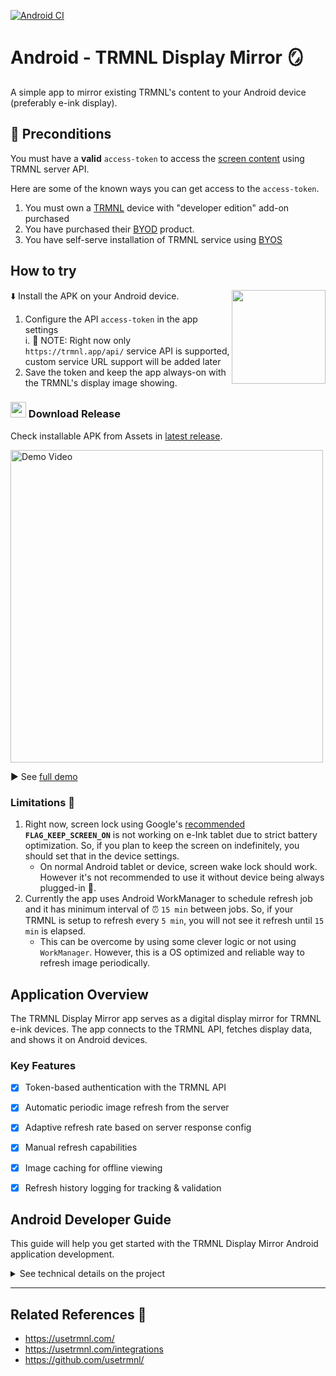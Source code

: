 [![Android CI](https://github.com/usetrmnl/trmnl-android/actions/workflows/android.yml/badge.svg)](https://github.com/usetrmnl/trmnl-android/actions/workflows/android.yml)

# Android - TRMNL Display Mirror 🪞
A simple app to mirror existing TRMNL's content to your Android device (preferably e-ink display).

## 📜 Preconditions
You must have a **valid** `access-token` to access the [screen content](https://docs.usetrmnl.com/go/private-api/fetch-screen-content) using TRMNL server API.

Here are some of the known ways you can get access to the `access-token`.

1. You must own a [TRMNL](https://usetrmnl.com/) device with "developer edition" add-on purchased
2. You have purchased their [BYOD](https://docs.usetrmnl.com/go/diy/byod) product.
3. You have self-serve installation of TRMNL service using [BYOS](https://docs.usetrmnl.com/go/diy/byos)


## How to try
⬇️ Install the APK on your Android device.
<img src="https://github.com/user-attachments/assets/6ec04cf5-b72c-429a-a435-406f0051d221" align="right" width="150">
1. Configure the API `access-token` in the app settings  
    i. 📝 NOTE: Right now only `https://trmnl.app/api/` service API is supported, custom service URL support will be added later
2. Save the token and keep the app always-on with the TRMNL's display image showing.

### <img src="https://github.com/user-attachments/assets/64b4b132-a885-4783-98e3-c201bae6ccff" width="25"> Download Release
Check installable APK from Assets in [latest release](https://github.com/usetrmnl/trmnl-android/releases).

<img alt="Demo Video" src="https://github.com/user-attachments/assets/2e98a5b4-fcd5-4aa9-bb57-43a8089919d6" width="500">  

▶️ See [full demo](https://youtu.be/SRSwBphZTvs) 

### Limitations 🚧
1. Right now, screen lock using Google's [recommended](https://developer.android.com/develop/background-work/background-tasks/awake/screen-on) **`FLAG_KEEP_SCREEN_ON`** is not working on e-Ink tablet due to strict battery optimization. So, if you plan to keep the screen on indefinitely, you should set that in the device settings.
    * On normal Android tablet or device, screen wake lock should work. However it's not recommended to use it without device being always plugged-in 🔌.
2. Currently the app uses Android WorkManager to schedule refresh job and it has minimum interval of ⏰ `15 min` between jobs. So, if your TRMNL is setup to refresh every `5 min`, you will not see it refresh until `15 min` is elapsed.
    * This can be overcome by using some clever logic or not using `WorkManager`. However, this is a OS optimized and reliable way to refresh image periodically.


## Application Overview

The TRMNL Display Mirror app serves as a digital display mirror for TRMNL e-ink devices. The app connects to the TRMNL API, fetches display data, and shows it on Android devices.

### Key Features

- [x] Token-based authentication with the TRMNL API
- [x] Automatic periodic image refresh from the server
- [x] Adaptive refresh rate based on server response config
- [x] Manual refresh capabilities
- [x] Image caching for offline viewing
- [x] Refresh history logging for tracking & validation


## Android Developer Guide

This guide will help you get started with the TRMNL Display Mirror Android application development.

<details>

<summary>See technical details on the project</summary>

## Prerequisites

- Android Studio Meerkat or latest Android Studio (https://developer.android.com/studio)
- JDK 17+
- Git

### Getting Started

#### Clone the Repository

```bash
git clone https://github.com/usetrmnl/trmnl-android.git
cd trmnl-android
```

#### Open Project in Android Studio

1. Start Android Studio
2. Select "Open an existing project"
3. Navigate to and select the cloned repository folder

#### Build the Project

- Wait for the Gradle sync to complete
- Build the project by selecting **Build > Make Project** or pressing **Ctrl+F9** (Windows/Linux) or **Cmd+F9** (macOS)

#### Run the App

- Connect an Android device or start an emulator
- Click the Run button (green triangle) in the toolbar
- Select your target device and click OK

### Project Structure

The app uses a modern Android architecture with the following components:

- **UI**: Jetpack Compose with Circuit UI architecture
- **Background Processing**: WorkManager for scheduled image (re)loading
- **Networking**: Retrofit and OkHttp for API communication
- **DI**: Dagger with Anvil for dependency injection
- **Data Storage**: DataStore for preferences and token storage

#### Key Features/Screens

- Main TRMNL Mirror Display visualization in `TrmnlMirrorDisplayScreen`
- Settings management via `AppSettingsScreen`
- Image refresh log/history in `DisplayRefreshLogScreen`
- Background refresh scheduling with `TrmnlWorkScheduler` & `TrmnlImageRefreshWorker`

</details>

---

## Related References 📖
* https://usetrmnl.com/
* https://usetrmnl.com/integrations
* https://github.com/usetrmnl/
